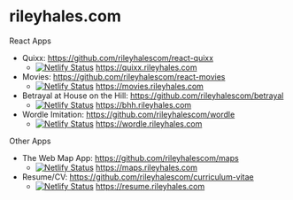 # rileyhales.com

React Apps
- Quixx: https://github.com/rileyhalescom/react-quixx
  - [![Netlify Status](https://api.netlify.com/api/v1/badges/7cd9a5e3-af1e-4140-a4e3-a2b48f6e180e/deploy-status)](https://app.netlify.com/sites/rileyhalescom-quixx/deploys) https://quixx.rileyhales.com
- Movies: https://github.com/rileyhalescom/react-movies
  - [![Netlify Status](https://api.netlify.com/api/v1/badges/fc10a4c4-b70a-42a1-8c67-62d0fe8bef57/deploy-status)](https://app.netlify.com/sites/rileyhalescom-movies/deploys) https://movies.rileyhales.com
- Betrayal at House on the Hill: https://github.com/rileyhalescom/betrayal
  - [![Netlify Status](https://api.netlify.com/api/v1/badges/7fb2a43c-2152-42da-a806-a2b2c6fe0143/deploy-status)](https://app.netlify.com/sites/rileyhalescom-betrayal/deploys) https://bhh.rileyhales.com
- Wordle Imitation: https://github.com/rileyhalescom/wordle
  - [![Netlify Status](https://api.netlify.com/api/v1/badges/712a29ed-f39e-442b-90e2-df2cfed90b35/deploy-status)](https://app.netlify.com/sites/rileyhalescom-wordle/deploys) https://wordle.rileyhales.com

Other Apps
- The Web Map App: https://github.com/rileyhalescom/maps
  - [![Netlify Status](https://api.netlify.com/api/v1/badges/be562f57-c0df-4e3f-8e81-89e6c169bf1d/deploy-status)](https://app.netlify.com/sites/rileyhalescom-maps/deploys) https://maps.rileyhales.com
- Resume/CV: https://github.com/rileyhalescom/curriculum-vitae
  - [![Netlify Status](https://api.netlify.com/api/v1/badges/ba676718-4202-40c2-89d5-2d6426374620/deploy-status)](https://app.netlify.com/sites/rileyhalescom-curriculum-vitae/deploys) https://resume.rileyhales.com
